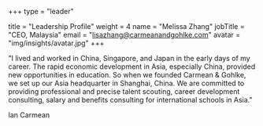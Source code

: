 +++
type = "leader"

title = "Leadership Profile"
weight = 4
name = "Melissa Zhang"
jobTitle = "CEO, Malaysia"
email = "lisazhang@carmeanandgohlke.com"
avatar = "img/insights/avatar.jpg"
+++

"I lived and worked in China, Singapore, and Japan in the early days of my career. The rapid economic development in Asia, especially China, provided new opportunities in education. So when we founded Carmean & Gohlke, we set up our Asia headquarter in Shanghai, China. We are committed to providing professional and precise talent scouting, career development consulting, salary and benefits consulting for international schools in Asia."

<p class="text-right">
   Ian Carmean
</p>
